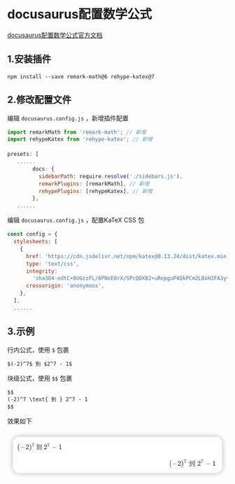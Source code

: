 # docusaurus配置数学公式

[docusaurus配置数学公式官方文档](https://docusaurus.io/zh-CN/docs/markdown-features/math-equations)



## 1.安装插件

```shell
npm install --save remark-math@6 rehype-katex@7
```



## 2.修改配置文件

编辑 `docusaurus.config.js` ，新增插件配置

```js
import remarkMath from 'remark-math'; // 新增
import rehypeKatex from 'rehype-katex'; // 新增

presets: [
   ......
        docs: {
          sidebarPath: require.resolve('./sidebars.js'),
          remarkPlugins: [remarkMath], // 新增
          rehypePlugins: [rehypeKatex], // 新增
        },
   ......
```



编辑 `docusaurus.config.js` ，配置KaTeX CSS 包

```js
const config = {
  stylesheets: [
    {
      href: 'https://cdn.jsdelivr.net/npm/katex@0.13.24/dist/katex.min.css',
      type: 'text/css',
      integrity:
        'sha384-odtC+0UGzzFL/6PNoE8rX/SPcQDXBJ+uRepguP4QkPCm2LBxH3FA3y+fKSiJ+AmM',
      crossorigin: 'anonymous',
    },
  ],
  ......
```





## 3.示例



行内公式，使用 `$` 包裹

```markdown
$(-2)^7$ 到 $2^7 - 1$
```



块级公式，使用 `$$` 包裹

```markdown
$$
(-2)^7 \text{ 到 } 2^7 - 1
$$
```



效果如下

![iShot_2024-11-21_17.21.45](https://raw.githubusercontent.com/pptfz/picgo-images/master/img/iShot_2024-11-21_17.21.45.png)